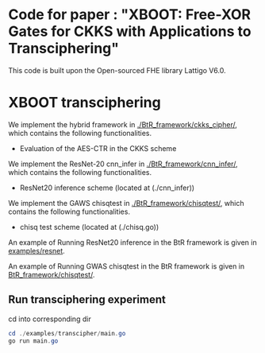 # Code for paper : "XBOOT: Free-XOR Gates for CKKS  with Applications to Transciphering"

This code is built upon the Open-sourced FHE library Lattigo V6.0.

# XBOOT transciphering

We implement the hybrid framework in [./BtR_framework/ckks_cipher/](./BtR_framework/ckks_cipher/), which contains the following functionalities.
- Evaluation of the AES-CTR in the CKKS scheme

We implement the ResNet-20 cnn_infer in [./BtR_framework/cnn_infer/](./BtR_framework/cnn_infer/), which contains the following functionalities.
- ResNet20 inference scheme (located at (./cnn_infer))

We implement the GAWS chisqtest in [./BtR_framework/chisqtest/](./BtR_framework/chisqtest/), which contains the following functionalities.
- chisq test scheme (located at (./chisq.go))

An example of Running ResNet20 inference in the BtR framework is given in [examples/resnet](./BtR_framework/examples/resnet/main.go).

An example of Running GWAS chisqtest in the BtR framework is given in [BtR_framework/chisqtest/](./BtR_framework/chisqtest/chisq.go).

## Run transciphering experiment

cd into corresponding dir
```PowerShell
cd ./examples/transcipher/main.go
go run main.go
```

